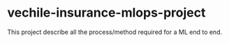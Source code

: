 # vechile-insurance-mlops-project
This project describe all the process/method required for a ML end to end.
